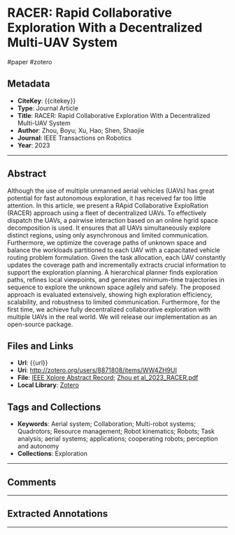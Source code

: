 # RACER: Rapid Collaborative Exploration With a Decentralized Multi-UAV System

#paper #zotero

## Metadata
- **CiteKey**: {{citekey}}
- **Type**: Journal Article
- **Title**: RACER: Rapid Collaborative Exploration With a Decentralized Multi-UAV System
- **Author**: Zhou, Boyu; Xu, Hao; Shen, Shaojie
- **Journal**: IEEE Transactions on Robotics
- **Year**: 2023 
------

## Abstract
Although the use of multiple unmanned aerial vehicles (UAVs) has great potential for fast autonomous exploration, it has received far too little attention. In this article, we present a RApid Collaborative ExploRation (RACER) approach using a fleet of decentralized UAVs. To effectively dispatch the UAVs, a pairwise interaction based on an online hgrid space decomposition is used. It ensures that all UAVs simultaneously explore distinct regions, using only asynchronous and limited communication. Furthermore, we optimize the coverage paths of unknown space and balance the workloads partitioned to each UAV with a capacitated vehicle routing problem formulation. Given the task allocation, each UAV constantly updates the coverage path and incrementally extracts crucial information to support the exploration planning. A hierarchical planner finds exploration paths, refines local viewpoints, and generates minimum-time trajectories in sequence to explore the unknown space agilely and safely. The proposed approach is evaluated extensively, showing high exploration efficiency, scalability, and robustness to limited communication. Furthermore, for the first time, we achieve fully decentralized collaborative exploration with multiple UAVs in the real world. We will release our implementation as an open-source package.

## Files and Links
- **Url**: {{url}}
- **Uri**: http://zotero.org/users/8871808/items/WW4ZH9UI
- **File**: [IEEE Xplore Abstract Record](zotero://select/library/items/3XD6IYD7); [Zhou et al_2023_RACER.pdf](zotero://open-pdf/library/items/NRGZQ4CL)
- **Local Library**: [Zotero](zotero://select/library/items/WW4ZH9UI)

## Tags and Collections
- **Keywords**: Aerial system; Collaboration; Multi-robot systems; Quadrotors; Resource management; Robot kinematics; Robots; Task analysis; aerial systems; applications; cooperating robots; perception and autonomy
- **Collections**: Exploration


----

## Comments



----

## Extracted Annotations


------
